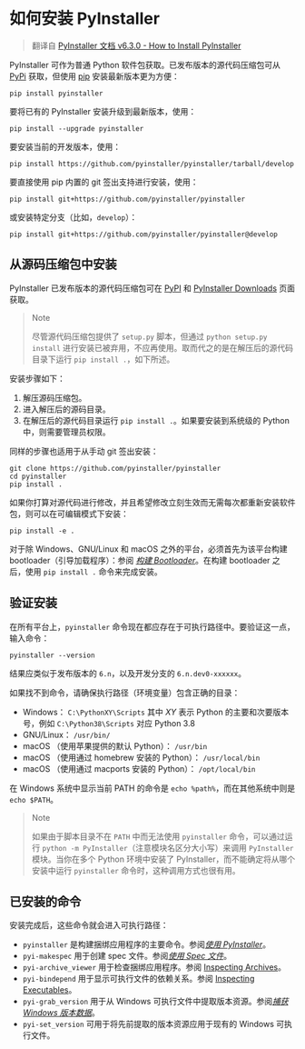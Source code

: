 # 如何安装 PyInstaller

> 翻译自 [PyInstaller 文档 v6.3.0 - How to Install PyInstaller](https://pyinstaller.org/en/v6.3.0/installation.html)

PyInstaller 可作为普通 Python 软件包获取。已发布版本的源代码压缩包可从 [PyPi](https://pypi.python.org/pypi/PyInstaller/) 获取，但使用 [pip](http://www.pip-installer.org/) 安装最新版本更为方便：

```shell
pip install pyinstaller
```

要将已有的 PyInstaller 安装升级到最新版本，使用：

```shell
pip install --upgrade pyinstaller
```

要安装当前的开发版本，使用：

```shell
pip install https://github.com/pyinstaller/pyinstaller/tarball/develop
```

要直接使用 pip 内置的 git 签出支持进行安装，使用：

```shell
pip install git+https://github.com/pyinstaller/pyinstaller
```

或安装特定分支（比如，`develop`）：

```shell
pip install git+https://github.com/pyinstaller/pyinstaller@develop
```

## 从源码压缩包中安装

PyInstaller 已发布版本的源代码压缩包可在 [PyPI](https://pypi.python.org/pypi/PyInstaller/) 和 [PyInstaller Downloads](https://github.com/pyinstaller/pyinstaller/releases) 页面获取。

> Note
>
> 尽管源代码压缩包提供了 `setup.py` 脚本，但通过 `python setup.py install` 进行安装已被弃用，不应再使用。取而代之的是在解压后的源代码目录下运行 `pip install .`，如下所述。

安装步骤如下：

1. 解压源码压缩包。
2. 进入解压后的源码目录。
3. 在解压后的源代码目录运行 `pip install .`。如果要安装到系统级的 Python 中，则需要管理员权限。

同样的步骤也适用于从手动 git 签出安装：

```shell
git clone https://github.com/pyinstaller/pyinstaller
cd pyinstaller
pip install .
```

如果你打算对源代码进行修改，并且希望修改立刻生效而无需每次都重新安装软件包，则可以在可编辑模式下安装：

```shell
pip install -e .
```

对于除 Windows、GNU/Linux 和 macOS 之外的平台，必须首先为该平台构建 bootloader（引导加载程序）：参阅 [*构建 Bootloader*](https://pyinstaller.org/en/v6.3.0/bootloader-building.html#building-the-bootloader)。在构建 bootloader 之后，使用 `pip install .` 命令来完成安装。

## 验证安装

在所有平台上，`pyinstaller` 命令现在都应存在于可执行路径中。要验证这一点，输入命令：

```shell
pyinstaller --version
```

结果应类似于发布版本的 `6.n`，以及开发分支的 `6.n.dev0-xxxxxx`。

如果找不到命令，请确保执行路径（环境变量）包含正确的目录：

- Windows： `C:\PythonXY\Scripts` 其中 *XY* 表示 Python 的主要和次要版本号，例如 `C:\Python38\Scripts` 对应 Python 3.8
- GNU/Linux： `/usr/bin/`
- macOS （使用苹果提供的默认 Python）： `/usr/bin`
- macOS （使用通过 homebrew 安装的 Python）： `/usr/local/bin`
- macOS （使用通过 macports 安装的 Python）： `/opt/local/bin`

在 Windows 系统中显示当前 PATH 的命令是 `echo %path%`，而在其他系统中则是 `echo $PATH`。

> Note
>
> 如果由于脚本目录不在 `PATH` 中而无法使用 `pyinstaller` 命令，可以通过运行 `python -m PyInstaller`（注意模块名区分大小写）来调用 `PyInstaller` 模块。当你在多个 Python 环境中安装了 PyInstaller，而不能确定将从哪个安装中运行 `pyinstaller` 命令时，这种调用方式也很有用。

## 已安装的命令

安装完成后，这些命令就会进入可执行路径：

- `pyinstaller` 是构建捆绑应用程序的主要命令。参阅[*使用 PyInstaller*](./usage.md#使用-pyinstaller)。
- `pyi-makespec` 用于创建 spec 文件。参阅[*使用 Spec 文件*](./spec-files.md#使用-spec-文件)。
- `pyi-archive_viewer` 用于检查捆绑应用程序。参阅 [Inspecting Archives](https://pyinstaller.org/en/v6.3.0/advanced-topics.html#inspecting-archives)。
- `pyi-bindepend` 用于显示可执行文件的依赖关系。参阅 [Inspecting Executables](https://pyinstaller.org/en/v6.3.0/advanced-topics.html#inspecting-executables)。
- `pyi-grab_version` 用于从 Windows 可执行文件中提取版本资源。参阅[*捕获 Windows 版本数据*](./usage.md#捕获-windows-版本数据)。
- `pyi-set_version` 可用于将先前提取的版本资源应用于现有的 Windows 可执行文件。
